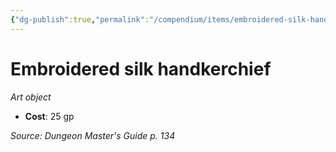```yaml
---
{"dg-publish":true,"permalink":"/compendium/items/embroidered-silk-handkerchief/","tags":["compendium/src/5e/dmg","item/wealth/art-object"]}
---
```


# Embroidered silk handkerchief
*Art object*  

- **Cost**: 25 gp

*Source: Dungeon Master's Guide p. 134*